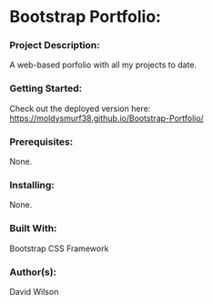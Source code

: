 # **Bootstrap Portfolio:**

### **Project Description:**

A web-based porfolio with all my projects to date.

### **Getting Started:**

Check out the deployed version here: https://moldysmurf38.github.io/Bootstrap-Portfolio/

### **Prerequisites:**

None.

### **Installing:**

None.

### **Built With:**

Bootstrap CSS Framework

### **Author(s):**

David Wilson

